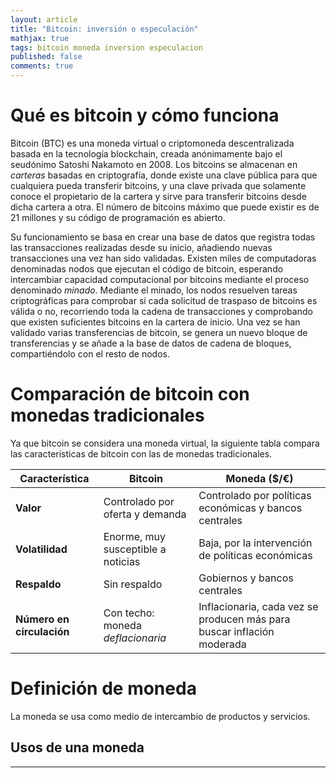 ```yaml
---
layout: article
title: "Bitcoin: inversión o especulación"
mathjax: true
tags: bitcoin moneda inversion especulacion 
published: false
comments: true
---
```


# Qué es bitcoin y cómo funciona

Bitcoin (BTC) es una moneda virtual o criptomoneda descentralizada basada en la tecnología blockchain, creada anónimamente bajo el seudónimo Satoshi Nakamoto en 2008. Los bitcoins se almacenan en *carteras* basadas en criptografía, donde existe una clave pública para que cualquiera pueda transferir bitcoins, y una clave privada que solamente conoce el propietario de la cartera y sirve para transferir bitcoins desde dicha cartera a otra. El número de bitcoins máximo que puede existir es de 21 millones y su código de programación es abierto.

Su funcionamiento se basa en crear una base de datos que registra todas las transacciones realizadas desde su inicio, añadiendo nuevas transacciones una vez han sido validadas. Existen miles de computadoras denominadas nodos que ejecutan el código de bitcoin, esperando intercambiar capacidad computacional por bitcoins mediante el proceso denominado *minado*. Mediante el minado, los nodos resuelven tareas criptográficas para comprobar si cada solicitud de traspaso de bitcoins es válida o no, recorriendo toda la cadena de transacciones y comprobando que existen suficientes bitcoins en la cartera de inicio. Una vez se han validado varias transferencias de bitcoin, se genera un nuevo bloque de transferencias y se añade a la base de datos de cadena de bloques, compartiéndolo con el resto de nodos.


# Comparación de bitcoin con monedas tradicionales

Ya que bitcoin se considera una moneda virtual, la siguiente tabla compara las características de bitcoin con las de monedas tradicionales.

| Característica | Bitcoin | Moneda ($/€) |
|----------------|--------|--------|
| **Valor** | Controlado por oferta y demanda | Controlado por políticas económicas y bancos centrales |
| **Volatilidad** | Enorme, muy susceptible a noticias | Baja, por la intervención de políticas económicas |
| **Respaldo** | Sin respaldo | Gobiernos y bancos centrales |
| **Número en circulación** | Con techo: moneda *deflacionaria* | Inflacionaria, cada vez se producen más para buscar inflación moderada |


# Definición de moneda

La moneda se usa como medio de intercambio de productos y servicios. 

## Usos de una moneda





---
